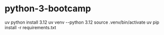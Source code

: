# python-3-bootcamp

uv python install 3.12 
uv venv --python 3.12
source .venv/bin/activate
uv pip install -r requirements.txt